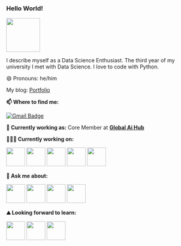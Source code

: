 ### Hello World! 

<img src="https://media.giphy.com/media/X5TVGmA2mpfmo/giphy.gif" width="90px"></h2> 


I describe myself as a Data Science Enthusiast. The third year of my university I met with Data Science. I love to code with Python. 


😄 Pronouns: he/him

My blog: [Portfolio](https://verianalisti.blogspot.com/)


**📫 Where to find me:** 
  
[![Gmail Badge](https://img.shields.io/badge/-alikula3.14-c14438?style=flat-square&logo=Gmail&logoColor=white&link=mailto:alikula3.14@gmail.com)](mailto:alikula3.14@gmail.com)


**💼 Currently working as:** Core Member at <a href="https://globalaihub.com/home/" target="_blank"><b>Global Ai Hub</b></a>

**👨🏻‍💻 Currently working on:** 

<code><a href="https://www.python.org/" target="_blank"><img height="50" src="https://www.vectorlogo.zone/logos/python/python-ar21.svg"></a></code>
<code><a href="https://flask.palletsprojects.com/en/1.1.x/" target="_blank"><img height="50" src="https://www.vectorlogo.zone/logos/pocoo_flask/pocoo_flask-ar21.svg"></a></code>
<code><a href="https://microservices.io/" target="_blank"><img height="50" src="https://comunytek.com/wp-content/uploads/2017/03/Microservices.png"></a></code>
<code><a href="https://www.mongodb.com/" target="_blank"><img height="50" src="https://www.vectorlogo.zone/logos/mongodb/mongodb-ar21.svg"></a></code>
<code><a href="https://www.oracle.com/" target="_blank"><img height="50" src="https://www.vectorlogo.zone/logos/oracle/oracle-ar21.svg"></a></code>

**💬 Ask me about:** 

<code><a href="https://www.python.org/" target="_blank"><img height="50" src="https://www.vectorlogo.zone/logos/python/python-ar21.svg"></a></code>
<code><a href="https://git-scm.com//" target="_blank"><img height="50" src="https://www.vectorlogo.zone/logos/git-scm/git-scm-ar21.svg"></a></code>
<code><a href="https://opencv.org/" target="_blank"><img height="50" src="https://www.vectorlogo.zone/logos/opencv/opencv-ar21.svg"></a></code>
<code><a href="https://jupyter.org/" target="_blank"><img height="50" src="https://www.vectorlogo.zone/logos/jupyter/jupyter-ar21.svg"></a></code>



**⛰ Looking forward to learn:** 

<code><a href="https://www.tensorflow.org/" target="_blank"><img height="50" src="https://www.vectorlogo.zone/logos/tensorflow/tensorflow-ar21.svg"></a></code>
<code><a href="https://www.javascript.com/" target="_blank"><img height="50" src="https://www.vectorlogo.zone/logos/javascript/javascript-ar21.svg"></a></code>
<code><a href="https://aws.amazon.com/?nc1=h_ls" target="_blank"><img height="50" src="https://www.vectorlogo.zone/logos/amazon_aws/amazon_aws-ar21.svg"></a></code>
